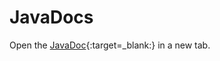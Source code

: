 JavaDocs
========

Open the [JavaDoc]{:target=_blank:} in a new tab.

[JavaDoc]: mvnsite/apidocs/index.html
